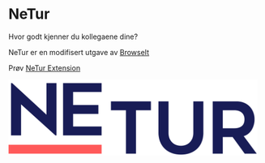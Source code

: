 # NeTur

Hvor godt kjenner du kollegaene dine?

NeTur er en modifisert utgave av [BrowseIt](https://github.com/knowit/browseit)

Prøv [NeTur Extension](https://chrome.google.com/webstore/detail/netur-for-entur/jjdnpbemopdmikellohpfjmnhlaeijjj?hl=no&authuser=1)

<img height="150px" alt="NeTur Logo" src="./Enturlogo_Blue_RGB.png" />